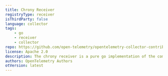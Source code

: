 ```yaml
---
title: Chrony Receiver
registryType: receiver
isThirdParty: false
language: collector
tags:
    - go
    - receiver
    - collector
repo: https://github.com/open-telemetry/opentelemetry-collector-contrib/tree/main/receiver/chronyreceiver
license: Apache 2.0
description: The chrony receiver is a pure go implementation of the command chronyc tracking
authors: OpenTelemetry Authors
otVersion: latest
---
```

